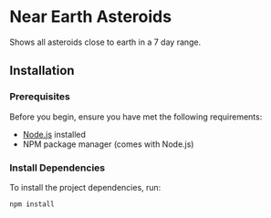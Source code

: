 # Near Earth Asteroids

Shows all asteroids close to earth in a 7 day range.

## Installation

### Prerequisites

Before you begin, ensure you have met the following requirements:

- [Node.js](https://nodejs.org/) installed
- NPM package manager (comes with Node.js)

### Install Dependencies

To install the project dependencies, run:

```bash
npm install


